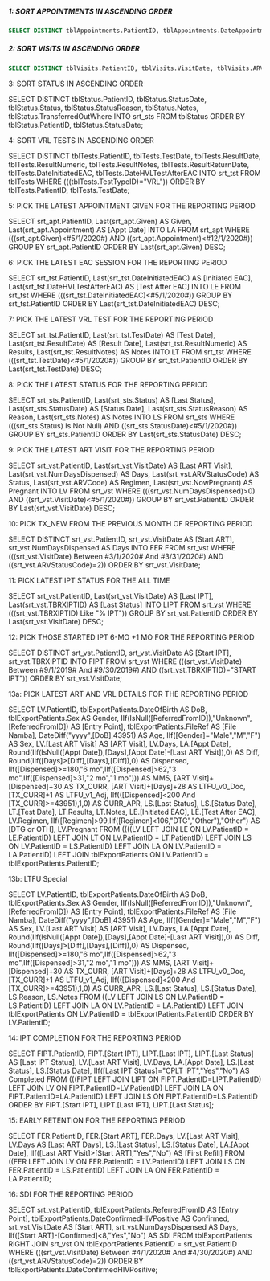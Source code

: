 ##### 1: SORT APPOINTMENTS IN ASCENDING ORDER
```sql
SELECT DISTINCT tblAppointments.PatientID, tblAppointments.DateAppointmentGiven AS Given, tblAppointments.DateOfAppointment AS Appointment INTO srt_apt FROM tblAppointments ORDER BY tblAppointments.PatientID, tblAppointments.DateAppointmentGiven;
```

##### 2: SORT VISITS IN ASCENDING ORDER 
```sql
SELECT DISTINCT tblVisits.PatientID, tblVisits.VisitDate, tblVisits.ARVStatusCode, tblVisits.ARVCode, tblVisits.NumDaysDispensed, tblVisits.VisitTypeCode, tblVisits.TBRXIPTID, tblVisits.NoDaysIPTDrugsDispensed, tblVisits.NowPregnant INTO srt_vst FROM tblVisits ORDER BY tblVisits.PatientID, tblVisits.VisitDate;
```

3: SORT STATUS IN ASCENDING ORDER 

SELECT DISTINCT tblStatus.PatientID, tblStatus.StatusDate, tblStatus.Status, tblStatus.StatusReason, tblStatus.Notes, tblStatus.TransferredOutWhere INTO srt_sts 
FROM tblStatus 
ORDER BY tblStatus.PatientID, tblStatus.StatusDate; 


4: SORT VRL TESTS IN ASCENDING ORDER 

SELECT DISTINCT tblTests.PatientID, tblTests.TestDate, tblTests.ResultDate, tblTests.ResultNumeric, tblTests.ResultNotes, tblTests.ResultReturnDate, tblTests.DateInitiatedEAC, tblTests.DateHVLTestAfterEAC INTO srt_tst 
FROM tblTests 
WHERE (((tblTests.TestTypeID)="VRL")) 
ORDER BY tblTests.PatientID, tblTests.TestDate; 


5: PICK THE LATEST APPOINTMENT GIVEN FOR THE REPORTING PERIOD 

SELECT srt_apt.PatientID, Last(srt_apt.Given) AS Given, Last(srt_apt.Appointment) AS [Appt Date] INTO LA 
FROM srt_apt 
WHERE (((srt_apt.Given)<#5/1/2020#) AND ((srt_apt.Appointment)<#12/1/2020#)) 
GROUP BY srt_apt.PatientID 
ORDER BY Last(srt_apt.Given) DESC; 


6: PICK THE LATEST EAC SESSION FOR THE REPORTING PERIOD 

SELECT srt_tst.PatientID, Last(srt_tst.DateInitiatedEAC) AS [Initiated EAC], Last(srt_tst.DateHVLTestAfterEAC) AS [Test After EAC] INTO LE 
FROM srt_tst 
WHERE (((srt_tst.DateInitiatedEAC)<#5/1/2020#)) 
GROUP BY srt_tst.PatientID 
ORDER BY Last(srt_tst.DateInitiatedEAC) DESC; 


7: PICK THE LATEST VRL TEST FOR THE REPORTING PERIOD 

SELECT srt_tst.PatientID, Last(srt_tst.TestDate) AS [Test Date], Last(srt_tst.ResultDate) AS [Result Date], Last(srt_tst.ResultNumeric) AS Results, Last(srt_tst.ResultNotes) AS Notes INTO LT 
FROM srt_tst 
WHERE (((srt_tst.TestDate)<#5/1/2020#)) 
GROUP BY srt_tst.PatientID 
ORDER BY Last(srt_tst.TestDate) DESC; 


8: PICK THE LATEST STATUS FOR THE REPORTING PERIOD 

SELECT srt_sts.PatientID, Last(srt_sts.Status) AS [Last Status], Last(srt_sts.StatusDate) AS [Status Date], Last(srt_sts.StatusReason) AS Reason, Last(srt_sts.Notes) AS Notes INTO LS 
FROM srt_sts 
WHERE (((srt_sts.Status) Is Not Null) AND ((srt_sts.StatusDate)<#5/1/2020#)) 
GROUP BY srt_sts.PatientID 
ORDER BY Last(srt_sts.StatusDate) DESC; 


9: PICK THE LATEST ART VISIT FOR THE REPORTING PERIOD 

SELECT srt_vst.PatientID, Last(srt_vst.VisitDate) AS [Last ART Visit], Last(srt_vst.NumDaysDispensed) AS Days, Last(srt_vst.ARVStatusCode) AS Status, Last(srt_vst.ARVCode) AS Regimen, Last(srt_vst.NowPregnant) AS Pregnant INTO LV 
FROM srt_vst 
WHERE (((srt_vst.NumDaysDispensed)>0) AND ((srt_vst.VisitDate)<#5/1/2020#)) 
GROUP BY srt_vst.PatientID 
ORDER BY Last(srt_vst.VisitDate) DESC; 


10: PICK TX_NEW FROM THE PREVIOUS MONTH OF REPORTING PERIOD 

SELECT DISTINCT srt_vst.PatientID, srt_vst.VisitDate AS [Start ART], srt_vst.NumDaysDispensed AS Days INTO FER 
FROM srt_vst 
WHERE (((srt_vst.VisitDate) Between #3/1/2020# And #3/31/2020#) AND ((srt_vst.ARVStatusCode)=2)) 
ORDER BY srt_vst.VisitDate; 


11: PICK LATEST IPT STATUS FOR THE ALL TIME 

SELECT srt_vst.PatientID, Last(srt_vst.VisitDate) AS [Last IPT], Last(srt_vst.TBRXIPTID) AS [Last Status] INTO LIPT 
FROM srt_vst 
WHERE (((srt_vst.TBRXIPTID) Like "% IPT")) 
GROUP BY srt_vst.PatientID 
ORDER BY Last(srt_vst.VisitDate) DESC; 


12: PICK THOSE STARTED IPT 6-MO +1 MO FOR THE REPORTING PERIOD 

SELECT DISTINCT srt_vst.PatientID, srt_vst.VisitDate AS [Start IPT], srt_vst.TBRXIPTID INTO FIPT 
FROM srt_vst 
WHERE (((srt_vst.VisitDate) Between #9/1/2019# And #9/30/2019#) AND ((srt_vst.TBRXIPTID)="START IPT")) 
ORDER BY srt_vst.VisitDate; 


13a: PICK LATEST ART AND VRL DETAILS FOR THE REPORTING PERIOD 

SELECT LV.PatientID, tblExportPatients.DateOfBirth AS DoB, tblExportPatients.Sex AS Gender, IIf(IsNull([ReferredFromID]),"Unknown",[ReferredFromID]) AS [Entry Point], tblExportPatients.FileRef AS [File Namba], DateDiff("yyyy",[DoB],43951) AS Age, IIf([Gender]="Male","M","F") AS Sex, LV.[Last ART Visit] AS [ART Visit], LV.Days, LA.[Appt Date], Round(IIf(IsNull([Appt Date]),[Days],[Appt Date]-[Last ART Visit]),0) AS Diff, Round(IIf([Days]>[Diff],[Days],[Diff]),0) AS Dispensed, IIf([Dispensed]>=180,"6 mo",IIf([Dispensed]>62,"3 mo",IIf([Dispensed]>31,"2 mo","1 mo"))) AS MMS, [ART Visit]+[Dispensed]+30 AS TX_CURR, [ART Visit]+[Days]+28 AS LTFU_v0_Doc, [TX_CURR]+1 AS LTFU_v1_Adj, IIf(([Dispensed]<200 And [TX_CURR]>=43951),1,0) AS CURR_APR, LS.[Last Status], LS.[Status Date], LT.[Test Date], LT.Results, LT.Notes, LE.[Initiated EAC], LE.[Test After EAC], LV.Regimen, IIf([Regimen]>99,IIf([Regimen]<106,"DTG","Other"),"Other") AS [DTG or OTH], LV.Pregnant 
FROM ((((LV LEFT JOIN LE ON LV.PatientID = LE.PatientID) LEFT JOIN LT ON LV.PatientID = LT.PatientID) LEFT JOIN LS ON LV.PatientID = LS.PatientID) LEFT JOIN LA ON LV.PatientID = LA.PatientID) LEFT JOIN tblExportPatients ON LV.PatientID = tblExportPatients.PatientID; 


13b: LTFU Special 

SELECT LV.PatientID, tblExportPatients.DateOfBirth AS DoB, tblExportPatients.Sex AS Gender, IIf(IsNull([ReferredFromID]),"Unknown",[ReferredFromID]) AS [Entry Point], tblExportPatients.FileRef AS [File Namba], DateDiff("yyyy",[DoB],43951) AS Age, IIf([Gender]="Male","M","F") AS Sex, LV.[Last ART Visit] AS [ART Visit], LV.Days, LA.[Appt Date], Round(IIf(IsNull([Appt Date]),[Days],[Appt Date]-[Last ART Visit]),0) AS Diff, Round(IIf([Days]>[Diff],[Days],[Diff]),0) AS Dispensed, IIf([Dispensed]>=180,"6 mo",IIf([Dispensed]>62,"3 mo",IIf([Dispensed]>31,"2 mo","1 mo"))) AS MMS, [ART Visit]+[Dispensed]+30 AS TX_CURR, [ART Visit]+[Days]+28 AS LTFU_v0_Doc, [TX_CURR]+1 AS LTFU_v1_Adj, IIf(([Dispensed]<200 And [TX_CURR]>=43951),1,0) AS CURR_APR, LS.[Last Status], LS.[Status Date], LS.Reason, LS.Notes 
FROM ((LV LEFT JOIN LS ON LV.PatientID = LS.PatientID) LEFT JOIN LA ON LV.PatientID = LA.PatientID) LEFT JOIN tblExportPatients ON LV.PatientID = tblExportPatients.PatientID 
ORDER BY LV.PatientID; 


14: IPT COMPLETION FOR THE REPORTING PERIOD 

SELECT FIPT.PatientID, FIPT.[Start IPT], LIPT.[Last IPT], LIPT.[Last Status] AS [Last IPT Status], LV.[Last ART Visit], LV.Days, LA.[Appt Date], LS.[Last Status], LS.[Status Date], IIf([Last IPT Status]="CPLT IPT","Yes","No") AS Completed 
FROM (((FIPT LEFT JOIN LIPT ON FIPT.PatientID=LIPT.PatientID) LEFT JOIN LV ON FIPT.PatientID=LV.PatientID) LEFT JOIN LA ON FIPT.PatientID=LA.PatientID) LEFT JOIN LS ON FIPT.PatientID=LS.PatientID 
ORDER BY FIPT.[Start IPT], LIPT.[Last IPT], LIPT.[Last Status]; 


15: EARLY RETENTION FOR THE REPORTING PERIOD 

SELECT FER.PatientID, FER.[Start ART], FER.Days, LV.[Last ART Visit], LV.Days AS [Last ART Days], LS.[Last Status], LS.[Status Date], LA.[Appt Date], IIf([Last ART Visit]>[Start ART],"Yes","No") AS [First Refill] 
FROM ((FER LEFT JOIN LV ON FER.PatientID = LV.PatientID) LEFT JOIN LS ON FER.PatientID = LS.PatientID) LEFT JOIN LA ON FER.PatientID = LA.PatientID; 


16: SDI FOR THE REPORTING PERIOD 

SELECT srt_vst.PatientID, tblExportPatients.ReferredFromID AS [Entry Point], tblExportPatients.DateConfirmedHIVPositive AS Confirmed, srt_vst.VisitDate AS [Start ART], srt_vst.NumDaysDispensed AS Days, IIf([Start ART]-[Confirmed]<8,"Yes","No") AS SDI 
FROM tblExportPatients RIGHT JOIN srt_vst ON tblExportPatients.PatientID = srt_vst.PatientID 
WHERE (((srt_vst.VisitDate) Between #4/1/2020# And #4/30/2020#) AND ((srt_vst.ARVStatusCode)=2)) 
ORDER BY tblExportPatients.DateConfirmedHIVPositive; 



